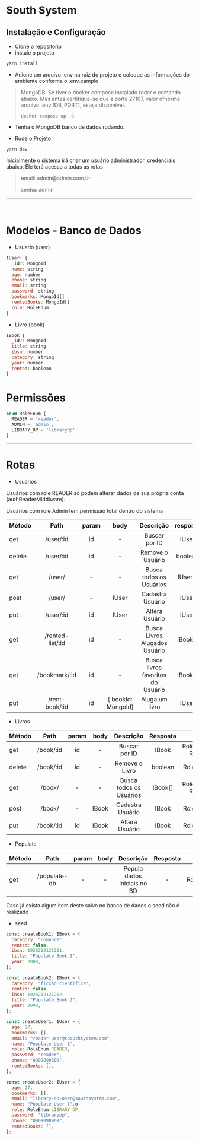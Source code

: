 # South System

## Instalação e Configuração

- Clone o repositório
- instale o projeto

```
yarn install
```

- Adione um arquivo .env na raiz do projeto e coloque as informações do ambiente conforma o .env.eample

> MongoDB: Se tiver o docker compose instalado rodar o comando abaixo. Mas antes certifique-se que a porta 27107, valor ofnorme arquivo .env (DB_PORT), esteja disponível.
>
> ```
> docker-compose up -d
> ```

- Tenha o MongoDB banco de dados rodando.

- Rode o Projeto

```
yarn dev
```

Inicialmente o sistema irá criar um usuário administrador, credenciais abaixo. Ele terá acesso a todas as rotas

> <p>email: admin@admin.com.br</p>
> <p>senha: admin</p>

---

<br>

# Modelos - Banco de Dados

- Usuario (user)

```js
IUser: {
  _id?: MongoId
  name: string
  age: number
  phone: string
  email: string
  password: string
  bookmarks: MongoId[]
  rentedBooks: MongoId[]
  role: RoleEnum
}
```

- Livro (book)

```js
IBook {
  _id?: MongoId
  title: string
  ibsn: number
  category: string
  year: number
  rented: boolean
}
```

# Permissões

```js
enum RoleEnum {
  READER = 'reader',
  ADMIN = 'admin',
  LIBRARY_OP = 'libraryOp'
}
```

---

# Rotas

- Usuarios

<p>Usuários com role READER só podem alterar dados de sua própria conta (authReaderMiddlware).</p>
<p>Usuários com role Admin tem permissão total dentro do sistema</p>

| Método |       Path       | param |        body        |             Descrição             | resposta |              Permissões              |
| ------ | :--------------: | :---: | :----------------: | :-------------------------------: | :------: | :----------------------------------: |
| get    |    /user/:id     |  id   |         -          |           Buscar por ID           |  IUser   |         RoleEnum.LIBRARY_OP          |
| delete |    /user/:id     |  id   |         -          |         Remove o Usuário          | boolean  | RoleEnum.LIBRARY_OP, RoleEnum.READER |
| get    |      /user/      |   -   |         -          |      Busca todos os Usuários      | IUser[]  |         RoleEnum.LIBRARY_OP          |
| post   |      /user/      |   -   |       IUser        |         Cadastra Usuário          |  IUser   | RoleEnum.LIBRARY_OP, RoleEnum.READER |
| put    |    /user/:id     |  id   |       IUser        |          Altera Usuário           |  IUser   | RoleEnum.LIBRARY_OP, RoleEnum.READER |
| get    | /rented-list/:id |  id   |         -          |   Busca Livros Alugados Usuário   | IBook[]  | RoleEnum.LIBRARY_OP, RoleEnum.READER |
| get    |  /bookmark/:id   |  id   |         -          | Busca livros favoritos do Usuário | IBook[]  | RoleEnum.LIBRARY_OP, RoleEnum.READER |
| put    |  /rent-book/:id  |  id   | { bookId: MongoId} |          Aluga um livro           |  IUser   |         RoleEnum.LIBRARY_OP          |

- Livros

| Método |   Path    | param | body  |        Descrição        | Resposta |              Permissões              |
| ------ | :-------: | :---: | :---: | :---------------------: | :------: | :----------------------------------: |
| get    | /book/:id |  id   |   -   |      Buscar por ID      |  IBook   | RoleEnum.LIBRARY_OP, RoleEnum.READER |
| delete | /book/:id |  id   |   -   |     Remove o Livro      | boolean  |         RoleEnum.LIBRARY_OP          |
| get    |  /book/   |   -   |   -   | Busca todos os Usuários | IBook[]  | RoleEnum.LIBRARY_OP, RoleEnum.READER |
| post   |  /book/   |   -   | IBook |    Cadastra Usuário     |  IBook   |         RoleEnum.LIBRARY_OP          |
| put    | /book/:id |  id   | IBook |     Altera Usuário      |  IBook   |         RoleEnum.LIBRARY_OP          |

- Populate

| Método |     Path     | param | body |          Descrição          | Resposta |   Permissões   |
| ------ | :----------: | :---: | :--: | :-------------------------: | :------: | :------------: |
| get    | /populate-db |   -   |  -   | Popula dados iniciais no BD |    -     | RoleEnum.ADMIN |

Caso já exista algum item deste salvo no banco de dados o seed não é realizado

- seed

```js
const createBook1: IBook = {
  category: "romance",
  rented: false,
  ibsn: 1928212121211,
  title: "Populate Book 1",
  year: 2008,
};

const createBook2: IBook = {
  category: "ficção cientifica",
  rented: false,
  ibsn: 1928212121212,
  title: "Populate Book 2",
  year: 2008,
};

const createUser1: IUser = {
  age: 27,
  bookmarks: [],
  email: "reader-user@soouthsystem.com",
  name: "Populate User 1",
  role: RoleEnum.READER,
  password: "reader",
  phone: "0909090909",
  rentedBooks: [],
};

const createUser2: IUser = {
  age: 27,
  bookmarks: [],
  email: "library-op-user@southsystem.com",
  name: "Populate User 1",o
  role: RoleEnum.LIBRARY_OP,
  password: "libraryop",
  phone: "0909090909",
  rentedBooks: [],
};
```
